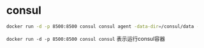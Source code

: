 # consul
```bash
docker run -d -p 8500:8500 consul consul agent -data-dir=/consul/data -config-dir=/consul/config -dev -client=0.0.0.0 -bind=0.0.0.0
```
`docker run -d -p 8500:8500 consul consul` 表示运行consul容器